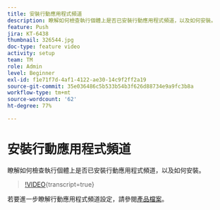 ```yaml
---
title: 安裝行動應用程式頻道
description: 瞭解如何檢查執行個體上是否已安裝行動應用程式頻道，以及如何安裝。
feature: Push
jira: KT-6438
thumbnail: 326544.jpg
doc-type: feature video
activity: setup
team: TM
role: Admin
level: Beginner
exl-id: f1e71f7d-4af1-4122-ae30-14c9f2ff2a19
source-git-commit: 35e036486c5b533b54b3f626d88734e9a9fc3b8a
workflow-type: tm+mt
source-wordcount: '62'
ht-degree: 77%

---
```


# 安裝行動應用程式頻道

瞭解如何檢查執行個體上是否已安裝行動應用程式頻道，以及如何安裝。

>[!VIDEO](https://video.tv.adobe.com/v/326544?quality=12&learn=on){transcript=true}

若要進一步瞭解行動應用程式頻道設定，請參閱[產品檔案](https://experienceleague.adobe.com/docs/campaign-classic/using/sending-messages/sending-push-notifications/configure-the-mobile-app/get-started-app-config.html?lang=zh-Hant#installing-package-ios)。
